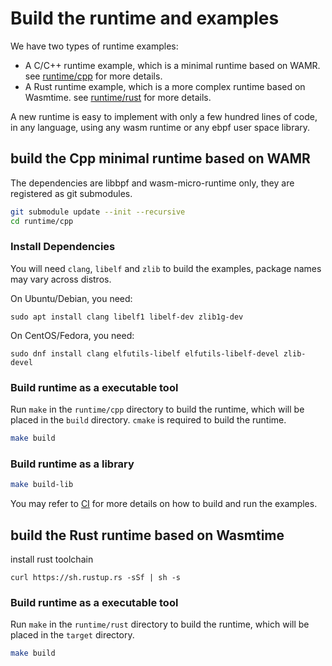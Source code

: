 # Build the runtime and examples

We have two types of runtime examples:

- A C/C++ runtime example, which is a minimal runtime based on WAMR. see [runtime/cpp](../runtime/cpp) for more details.
- A Rust runtime example, which is a more complex runtime based on Wasmtime. see [runtime/rust](../runtime/rust) for more details.

A new runtime is easy to implement with only a few hundred lines of code, in any language, using any wasm runtime or any ebpf user space library.

## build the Cpp minimal runtime based on WAMR

The dependencies are libbpf and wasm-micro-runtime only, they are
registered as git submodules.

```sh
git submodule update --init --recursive
cd runtime/cpp
```

### Install Dependencies

You will need `clang`, `libelf` and `zlib` to build the examples,
package names may vary across distros.

On Ubuntu/Debian, you need:

```shell
sudo apt install clang libelf1 libelf-dev zlib1g-dev
```

On CentOS/Fedora, you need:

```shell
sudo dnf install clang elfutils-libelf elfutils-libelf-devel zlib-devel
```

### Build runtime as a executable tool

Run `make` in the `runtime/cpp` directory to build the runtime, which will be placed in the `build`
directory. `cmake` is required to build the runtime.

```sh
make build
```

### Build runtime as a library

```sh
make build-lib
```

You may refer to [CI](.github/workflows/c-cpp.yml) for more details on how
to build and run the examples.

## build the Rust runtime based on Wasmtime

install rust toolchain

```shell
curl https://sh.rustup.rs -sSf | sh -s
```

### Build runtime as a executable tool

Run `make` in the `runtime/rust` directory to build the runtime, which will be placed in the `target`
directory.

```sh
make build
```
